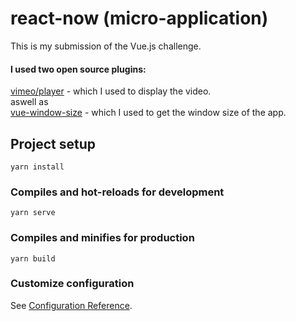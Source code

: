 # react-now (micro-application)

This is my submission of the Vue.js challenge.

#### I used two open source plugins:
[vimeo/player](https://www.npmjs.com/package/@vimeo/player) - which I used to display the video.<br/>
aswell as<br/>
[vue-window-size](https://www.npmjs.com/package/vue-window-size) - which I used to get the window size of the app.<br/>

## Project setup
```
yarn install
```

### Compiles and hot-reloads for development
```
yarn serve
```

### Compiles and minifies for production
```
yarn build
```

### Customize configuration
See [Configuration Reference](https://cli.vuejs.org/config/).
